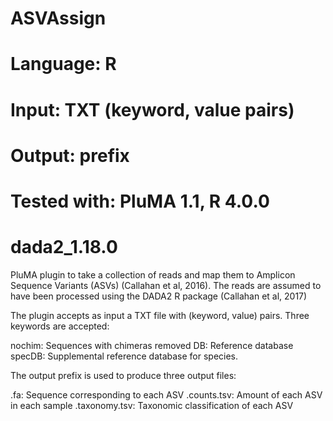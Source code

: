 # ASVAssign
# Language: R
# Input: TXT (keyword, value pairs)
# Output: prefix
# Tested with: PluMA 1.1, R 4.0.0
# dada2_1.18.0

PluMA plugin to take a collection of reads and map them to Amplicon
Sequence Variants (ASVs) (Callahan et al, 2016).  The reads are assumed
to have been processed using the DADA2 R package (Callahan et al, 2017)
 
The plugin accepts as input a TXT file with (keyword, value) pairs.  Three keywords are accepted:

nochim: Sequences with chimeras removed
DB: Reference database
specDB: Supplemental reference database for species.

The output prefix is used to produce three output files:

<prefix>.fa: Sequence corresponding to each ASV
<prefix>.counts.tsv: Amount of each ASV in each sample
<prefix>.taxonomy.tsv: Taxonomic classification of each ASV
